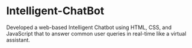 # Intelligent-ChatBot
Developed a web-based Intelligent Chatbot using HTML, CSS,  and JavaScript that to answer common user queries in real-time like a virtual assistant.
